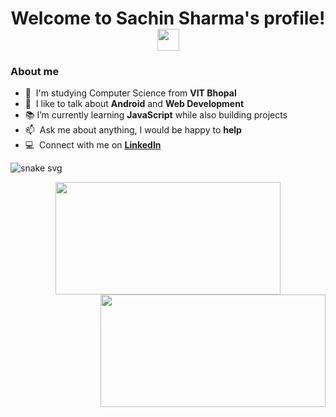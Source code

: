 <h1 align="center">
  Welcome to Sachin Sharma's profile!
  <img src="https://media.giphy.com/media/hvRJCLFzcasrR4ia7z/giphy.gif" width="35">
</h1>
<h3 align="left">About me </h3>


- :office: &nbsp;I'm studying Computer Science from **VIT Bhopal**
- :speech_balloon: &nbsp;I like to talk about **Android** and **Web Development**
- :books: I’m currently learning **JavaScript** while also building projects
- :mailbox: &nbsp;Ask me about anything, I would be happy to **help**
- :computer: &nbsp;Connect with me on <a href = "https://www.linkedin.com/in/sachinsh01/"> **LinkedIn** </a>


![snake svg](https://github.com/sachinsh01/sachinsh01/blob/output/github-contribution-grid-snake.svg)

<p align = "center">
<a href="#sachinsharma-title">
<img height="180em" width="360em" src="https://github-readme-stats-eight-theta.vercel.app/api/top-langs/?username=sachinsh01&layout=compact&theme=algolia"/> 
<img height="180em" width="360em" src="https://github-readme-stats.vercel.app/api?username=sachinsh01&show_icons=true&theme=react&count_private=true&include_all_commits=true" align="right" />
</a>
  </p>
